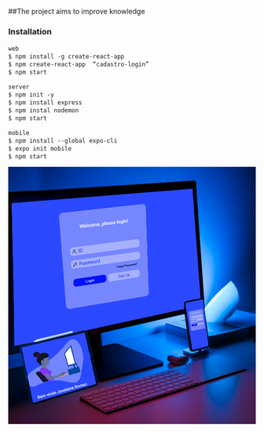 ##The project aims to improve knowledge


### Installation

```
web
$ npm install -g create-react-app
$ npm create-react-app  “cadastro-login”
$ npm start

```

```
server
$ npm init -y
$ npm install express
$ npm instal nodemon
$ npm start

```

```
mobile
$ npm install --global expo-cli
$ expo init mobile
$ npm start

```

![Imagem](https://github.com/joselainejrs/login-cadastro/blob/master/tela.png)
